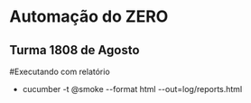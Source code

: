 

# Automação do ZERO

## Turma 1808 de Agosto

#Executando com relatório
* cucumber -t @smoke --format html --out=log/reports.html
